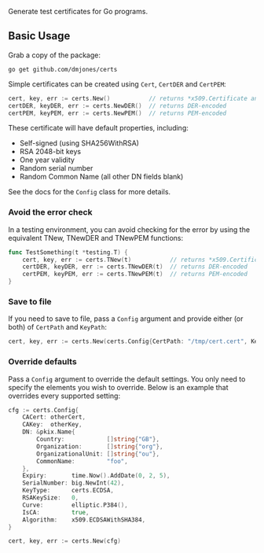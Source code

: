 Generate test certificates for Go programs.

## Basic Usage

Grab a copy of the package:

```
go get github.com/dmjones/certs
```

Simple certificates can be created using `Cert`, `CertDER` and `CertPEM`:

```go
cert, key, err := certs.New()           // returns *x509.Certificate and crypto.Signer
certDER, keyDER, err := certs.NewDER()  // returns DER-encoded
certPEM, keyPEM, err := certs.NewPEM()  // returns PEM-encoded
```

These certificate will have default properties, including:

- Self-signed (using SHA256WithRSA)
- RSA 2048-bit keys
- One year validity
- Random serial number
- Random Common Name (all other DN fields blank)

See the docs for the `Config` class for more details.

### Avoid the error check

In a testing environment, you can avoid checking for the error by using the
equivalent TNew, TNewDER and TNewPEM functions:

```go
func TestSomething(t *testing.T) {
    cert, key, err := certs.TNew(t)           // returns *x509.Certificate and crypto.Signer
    certDER, keyDER, err := certs.TNewDER(t)  // returns DER-encoded
    certPEM, keyPEM, err := certs.TNewPEM(t)  // returns PEM-encoded
}
```

### Save to file

If you need to save to file, pass a `Config` argument and provide either (or both) of `CertPath` and
`KeyPath`:

```go
cert, key, err := certs.New(certs.Config{CertPath: "/tmp/cert.cert", KeyPath: "/tmp/key.pem"})
```

### Override defaults

Pass a `Config` argument to override the default settings. You only need to specify the
elements you wish to override. Below is an example that overrides every supported setting:

```go
cfg := certs.Config{
    CACert: otherCert,
    CAKey:  otherKey,
    DN: &pkix.Name{
        Country:            []string{"GB"},
        Organization:       []string{"org"},
        OrganizationalUnit: []string{"ou"},
        CommonName:         "foo",
    },
    Expiry:       time.Now().AddDate(0, 2, 5),
    SerialNumber: big.NewInt(42),
    KeyType:      certs.ECDSA,
    RSAKeySize:   0,
    Curve:        elliptic.P384(),
    IsCA:         true,
    Algorithm:    x509.ECDSAWithSHA384,
}

cert, key, err := certs.New(cfg)
```